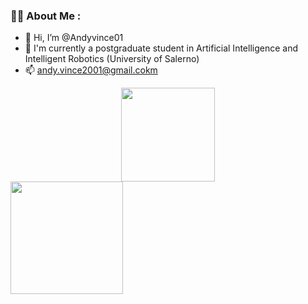 ### :man_technologist: About Me :

- 👋 Hi, I’m @Andyvince01
- 🌱 I'm currently a postgraduate student in Artificial Intelligence and Intelligent Robotics (University of Salerno)
- 📫 andy.vince2001@gmail.cokm

<div align="center">
  <img  src="https://www.1law.com/wp-content/uploads/2016/08/docubot.gif" height = 150 />
</div>

<!--START_SECTION:waka-->
<!--END_SECTION:waka-->

<img height="180em" src="https://github-readme-stats.vercel.app/api?username=Andyvince01&show_icons=true&hide_border=true&&count_private=true&include_all_commits=true" />
